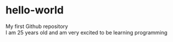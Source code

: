 # hello-world
My first Github repository\
I am 25 years old and am very excited to be learning programming
